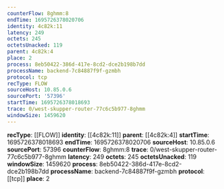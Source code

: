 ```yaml
---
counterFlow: 8ghmm:8
endTime: 1695726378020706
identity: 4c82k:11
latency: 249
octets: 245
octetsUnacked: 119
parent: 4c82k:4
place: 2
process: 8eb50422-386d-417e-8cd2-dce2b198b7dd
processName: backend-7c84887f9f-gzmbh
protocol: tcp
recType: FLOW
sourceHost: 10.85.0.6
sourcePort: '57396'
startTime: 1695726378018693
trace: 0/west-skupper-router-77c6c5b977-8ghmm
windowSize: 1459620
---
```

**recType**: [[FLOW]]
**identity**: [[4c82k:11]]
**parent**: [[4c82k:4]]
**startTime**: 1695726378018693
**endTime**: 1695726378020706
**sourceHost**: 10.85.0.6
**sourcePort**: 57396
**counterFlow**: 8ghmm:8
**trace**: 0/west-skupper-router-77c6c5b977-8ghmm
**latency**: 249
**octets**: 245
**octetsUnacked**: 119
**windowSize**: 1459620
**process**: 8eb50422-386d-417e-8cd2-dce2b198b7dd
**processName**: backend-7c84887f9f-gzmbh
**protocol**: [[tcp]]
**place**: 2